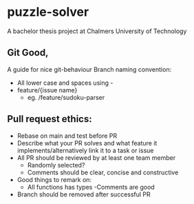 # puzzle-solver

A bachelor thesis project at Chalmers University of Technology

## Git Good,

A guide for nice git-behaviour
Branch naming convention:

- All lower case and spaces using -
- feature/{issue name}
  - eg. /feature/sudoku-parser

## Pull request ethics:

- Rebase on main and test before PR
- Describe what your PR solves and what feature it implements/alternatively link it to a task or issue
- All PR should be reviewed by at least one team member
  - Randomly selected?
  - Comments should be clear, concise and constructive
- Good things to remark on:
  - All functions has types
    -Comments are good
- Branch should be removed after successful PR
